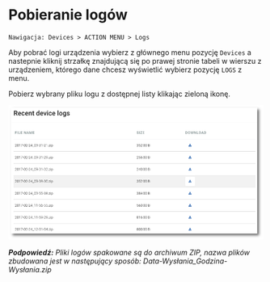 # Pobieranie logów

```text
Nawigacja: Devices > ACTION MENU > Logs
```

Aby pobrać logi urządzenia wybierz z głównego menu pozycję `Devices` a nastepnie kliknij strzałkę znajdującą się po prawej stronie tabeli w wierszu z urządzeniem, którego dane chcesz wyświetlić wybierz pozycję `LOGS` z menu.

Pobierz wybrany pliku logu z dostępnej listy klikając zieloną ikonę.

![](../../.gitbook/assets/logs_s%20%281%29.png)

_**Podpowiedź:**_ _Pliki logów spakowane są do archiwum ZIP, nazwa plików zbudowana jest w następujący sposób: Data-Wysłania\_Godzina-Wysłania.zip_

